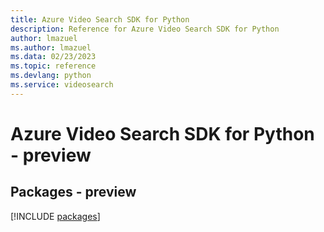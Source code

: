 ```yaml
---
title: Azure Video Search SDK for Python
description: Reference for Azure Video Search SDK for Python
author: lmazuel
ms.author: lmazuel
ms.data: 02/23/2023
ms.topic: reference
ms.devlang: python
ms.service: videosearch
---
```

# Azure Video Search SDK for Python - preview
## Packages - preview
[!INCLUDE [packages](video-search-index.md)]